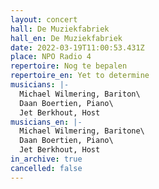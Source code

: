 ```yaml
---
layout: concert
hall: De Muziekfabriek
hall_en: De Muziekfabriek
date: 2022-03-19T11:00:53.431Z
place: NPO Radio 4
repertoire: Nog te bepalen
repertoire_en: Yet to determine
musicians: |-
  Michael Wilmering, Bariton\
  Daan Boertien, Piano\
  Jet Berkhout, Host
musicians_en: |-
  Michael Wilmering, Baritone\
  Daan Boertien, Piano\
  Jet Berkhout, Host
in_archive: true
cancelled: false
---
```

